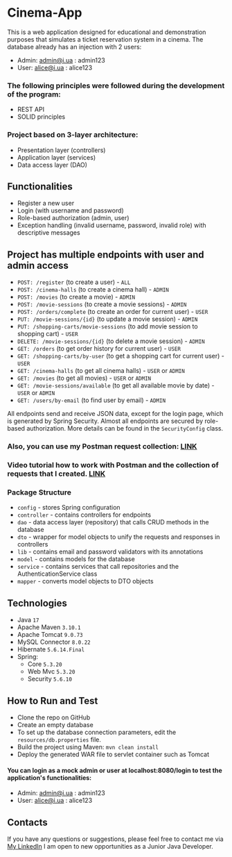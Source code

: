 ﻿# Cinema-App

This is a web application designed for educational and demonstration purposes that simulates a ticket reservation system in a cinema.
The database already has an injection with 2 users:

* Admin: admin@i.ua : admin123
* User: alice@i.ua : alice123
  
### The following principles were followed during the development of the program:

* REST API
* SOLID principles

### Project based on 3-layer architecture:
* Presentation layer (controllers)
* Application layer (services)
* Data access layer (DAO)

## Functionalities
* Register a new user
* Login (with username and password)
* Role-based authorization (admin, user)
* Exception handling (invalid username, password, invalid role) with descriptive messages

## Project has multiple endpoints with user and admin access

*   `POST: /register` (to create a user) - `ALL`
*   `POST: /cinema-halls` (to create a cinema hall) - `ADMIN`
*   `POST: /movies` (to create a movie) - `ADMIN`
*   `POST: /movie-sessions` (to create a movie sessions) - `ADMIN`
*   `POST: /orders/complete` (to create an order for current user) - `USER`
*   `PUT: /movie-sessions/{id}` (to update a movie session) - `ADMIN`
*   `PUT: /shopping-carts/movie-sessions` (to add movie session to shopping cart) - `USER`
*   `DELETE: /movie-sessions/{id}` (to delete a movie session) - `ADMIN`
*   `GET: /orders` (to get order history for current user) - `USER`
*   `GET: /shopping-carts/by-user` (to get a shopping cart for current user) - `USER`
*   `GET: /cinema-halls` (to get all cinema halls) - `USER` or `ADMIN`
*   `GET: /movies` (to get all movies) - `USER` or `ADMIN`
*   `GET: /movie-sessions/available` (to get all available movie by date) - `USER` or `ADMIN`
*   `GET: /users/by-email` (to find user by email) - `ADMIN`

All endpoints send and receive JSON data, except for the login page, which is generated by Spring Security.
Almost all endpoints are secured by role-based authorization. More details can be found in the `SecurityConfig` class.
###  Also, you can use my Postman request collection: [LINK](https://www.postman.com/maintenance-geologist-24055309/workspace/cinema/collection/26843599-49db9a59-ad94-44ef-af7e-25f1becfa9f0?action=share&creator=26843599)
### Video tutorial how to work with Postman and the collection of requests that I created. [LINK](https://www.youtube.com/watch?v=YzvAfXV4GFk)




### Package Structure

* `config` - stores Spring configuration
* `controller` - contains controllers for endpoints
* `dao` - data access layer (repository) that calls CRUD methods in the database
* `dto` - wrapper for model objects to unify the requests and responses in controllers
* `lib` - contains email and password validators with its annotations
* `model` - contains models for the database
* `service` - contains services that call repositories and the AuthenticationService class
* `mapper` - converts model objects to DTO objects

## Technologies

* Java `17`
* Apache Maven `3.10.1`
* Apache Tomcat  `9.0.73`
* MySQL Connector `8.0.22`
* Hibernate `5.6.14.Final`
* Spring: 
    * Core `5.3.20`
    * Web Mvc `5.3.20`
    * Security `5.6.10`

## How to Run and Test

* Clone the repo on GitHub
* Create an empty database
* To set up the database connection parameters, edit the `resources/db.properties` file. 
* Build the project using Maven: `mvn clean install`
* Deploy the generated WAR file to servlet container such as Tomcat

#### You can login as a mock admin or user at localhost:8080/login to test the application's functionalities:
* Admin: admin@i.ua : admin123
* User: alice@i.ua : alice123 

## Contacts

If you have any questions or suggestions, please feel free to contact me via [My LinkedIn](https://www.linkedin.com/in/sergiy-golubchenko-74646485/) 
I am open to new opportunities as a Junior Java Developer.
